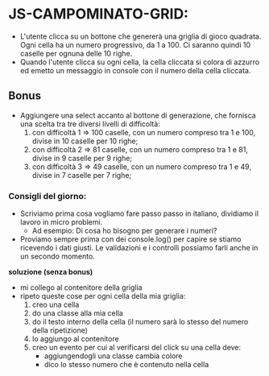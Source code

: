 # JS-CAMPOMINATO-GRID:
- L'utente clicca su un bottone che genererà una griglia di gioco quadrata. Ogni cella ha un numero progressivo, da 1 a 100. Ci saranno quindi 10 caselle per ognuna delle 10 righe.
- Quando l'utente clicca su ogni cella, la cella cliccata si colora di azzurro ed emetto un messaggio in console con il numero della cella cliccata.
## Bonus
- Aggiungere una select accanto al bottone di generazione, che fornisca una scelta tra tre diversi livelli di difficoltà:
    1. con difficoltà 1 => 100 caselle, con un numero compreso tra 1 e 100, divise in 10 caselle per 10 righe;
    2. con difficoltà 2 => 81 caselle, con un numero compreso tra 1 e 81, divise in 9 caselle per 9 righe;
    3. con difficoltà 3 => 49 caselle, con un numero compreso tra 1 e 49, divise in 7 caselle per 7 righe;
### Consigli del giorno:
- Scriviamo prima cosa vogliamo fare passo passo in italiano, dividiamo il lavoro in micro problemi. 
    - Ad esempio: Di cosa ho bisogno per generare i numeri?
- Proviamo sempre prima con dei console.log() per capire se stiamo ricevendo i dati giusti. Le validazioni e i controlli possiamo farli anche in un secondo momento.

**soluzione (senza bonus)**

- mi collego al contenitore della griglia
- ripeto queste cose per ogni cella della mia griglia:
    1. creo una cella
    2. do una classe alla mia cella
    3. do il testo interno della cella (il numero sarà lo stesso del numero della ripetizione)
    4. lo aggiungo al contenitore
    5. creo un evento per cui al verificarsi del click su una cella deve:
        - aggiungendogli una classe cambia colore 
        - dico lo stesso numero che è contenuto nella cella